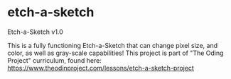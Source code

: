 # etch-a-sketch

Etch-a-Sketch v1.0

This is a fully functioning Etch-a-Sketch that can change pixel size, and color, as well as gray-scale capabilities! This project is part of "The Oding Project" curriculum, found here: https://www.theodinproject.com/lessons/etch-a-sketch-project
